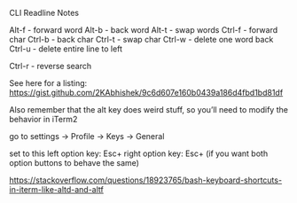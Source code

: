 CLI Readline Notes



Alt-f - forward word
Alt-b - back word
Alt-t - swap words
Ctrl-f - forward char
Ctrl-b - back char
Ctrl-t - swap char
Ctrl-w - delete one word back
Ctrl-u - delete entire line to left

Ctrl-r - reverse search


See here for a listing:
https://gist.github.com/2KAbhishek/9c6d607e160b0439a186d4fbd1bd81df

Also remember that the alt key does weird stuff, so you’ll need to modify the behavior in iTerm2

go to settings -> Profile -> Keys -> General

set to this
left option key: Esc+
right option key: Esc+ (if you want both option buttons to behave the same)


https://stackoverflow.com/questions/18923765/bash-keyboard-shortcuts-in-iterm-like-altd-and-altf


